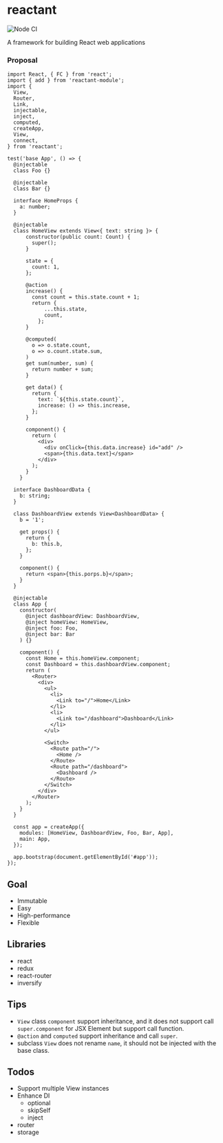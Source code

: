 # reactant

![Node CI](https://github.com/unadlib/reactant/workflows/Node%20CI/badge.svg)

A framework for building React web applications

### Proposal

```tsx
import React, { FC } from 'react';
import { add } from 'reactant-module';
import {
  View,
  Router,
  Link,
  injectable,
  inject,
  computed,
  createApp,
  View,
  connect,
} from 'reactant';

test('base App', () => {
  @injectable
  class Foo {}

  @injectable
  class Bar {}

  interface HomeProps {
    a: number;
  }

  @injectable
  class HomeView extends View<{ text: string }> {
      constructor(public count: Count) {
        super();
      }

      state = {
        count: 1,
      };

      @action
      increase() {
        const count = this.state.count + 1;
        return {
            ...this.state,
            count,
          };
      }

      @computed(
        o => o.state.count,
        o => o.count.state.sum,
      )
      get sum(number, sum) {
        return number + sum;
      }

      get data() {
        return {
          text: `${this.state.count}`,
          increase: () => this.increase,
        };
      }

      component() {
        return (
          <div>
            <div onClick={this.data.increase} id="add" />
            <span>{this.data.text}</span>
          </div>
        );
      }
    }

  interface DashboardData {
    b: string;
  }

  class DashboardView extends View<DashboardData> {
    b = '1';

    get props() {
      return {
        b: this.b,
      };
    }

    component() {
      return <span>{this.porps.b}</span>;
    }
  }

  @injectable
  class App {
    constructor(
      @inject dashboardView: DashboardView,
      @inject homeView: HomeView,
      @inject foo: Foo,
      @inject bar: Bar
    ) {}

    component() {
      const Home = this.homeView.component;
      const Dashboard = this.dashboardView.component;
      return (
        <Router>
          <div>
            <ul>
              <li>
                <Link to="/">Home</Link>
              </li>
              <li>
                <Link to="/dashboard">Dashboard</Link>
              </li>
            </ul>

            <Switch>
              <Route path="/">
                <Home />
              </Route>
              <Route path="/dashboard">
                <Dashboard />
              </Route>
            </Switch>
          </div>
        </Router>
      );
    }
  }

  const app = createApp({
    modules: [HomeView, DashboardView, Foo, Bar, App],
    main: App,
  });

  app.bootstrap(document.getElementById('#app'));
});
```

## Goal

* Immutable
* Easy
* High-performance
* Flexible

## Libraries

* react
* redux
* react-router
* inversify

## Tips

* `View` class `component` support inheritance, and it does not support call `super.component` for JSX Element but support call function.
* `@action` and `computed` support inheritance and call `super`.
* subclass `View` does not rename `name`, it should not be injected with the base class.

## Todos

- Support multiple View instances
- Enhance DI
  - optional
  - skipSelf
  - inject
- router
- storage
